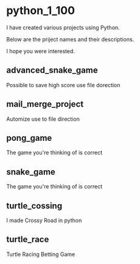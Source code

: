 # python_1_100

I have created various projects using Python.

Below are the priject names and their descriptions.

I hope you were interested.

## advanced_snake_game

Possible to save high score use file dorection

## mail_merge_project

Automize use to file direction

## pong_game

The game you're thinking of is correct

## snake_game

The game you're thinking of is correct

## turtle_cossing

I made Crossy Road in python

## turtle_race

Turtle Racing Betting Game
